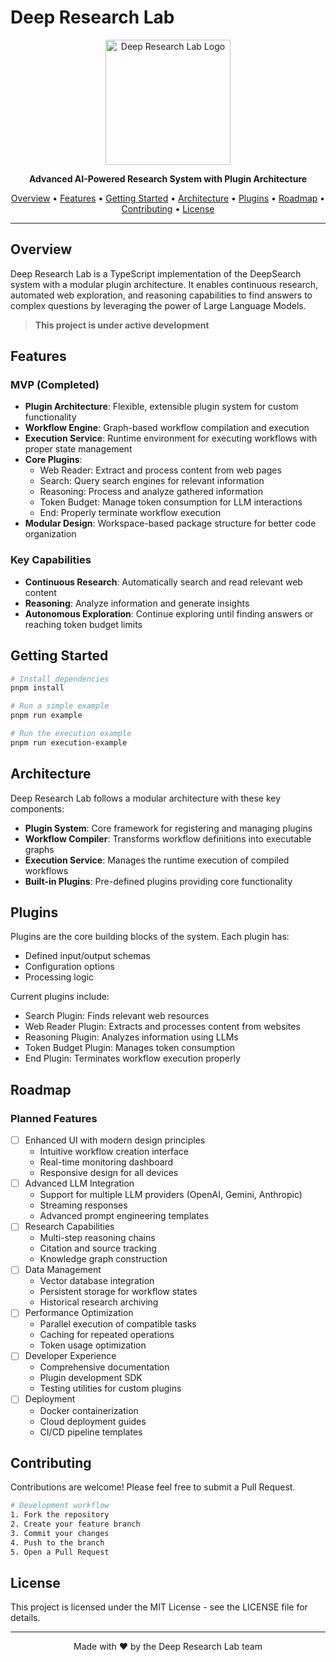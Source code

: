 # Deep Research Lab

<p align="center">
  <img src="https://via.placeholder.com/200x200?text=DRL" alt="Deep Research Lab Logo" width="200" height="200">
</p>

<p align="center">
  <b>Advanced AI-Powered Research System with Plugin Architecture</b>
</p>

<p align="center">
  <a href="#overview">Overview</a> •
  <a href="#features">Features</a> •
  <a href="#getting-started">Getting Started</a> •
  <a href="#architecture">Architecture</a> •
  <a href="#plugins">Plugins</a> •
  <a href="#roadmap">Roadmap</a> •
  <a href="#contributing">Contributing</a> •
  <a href="#license">License</a>
</p>

---

## Overview

Deep Research Lab is a TypeScript implementation of the DeepSearch system with a modular plugin architecture. It enables continuous research, automated web exploration, and reasoning capabilities to find answers to complex questions by leveraging the power of Large Language Models.

> **This project is under active development**

## Features

### MVP (Completed)

- **Plugin Architecture**: Flexible, extensible plugin system for custom functionality
- **Workflow Engine**: Graph-based workflow compilation and execution
- **Execution Service**: Runtime environment for executing workflows with proper state management
- **Core Plugins**:
  - Web Reader: Extract and process content from web pages
  - Search: Query search engines for relevant information
  - Reasoning: Process and analyze gathered information
  - Token Budget: Manage token consumption for LLM interactions
  - End: Properly terminate workflow execution
- **Modular Design**: Workspace-based package structure for better code organization

### Key Capabilities

- **Continuous Research**: Automatically search and read relevant web content
- **Reasoning**: Analyze information and generate insights
- **Autonomous Exploration**: Continue exploring until finding answers or reaching token budget limits

## Getting Started

```bash
# Install dependencies
pnpm install

# Run a simple example
pnpm run example

# Run the execution example
pnpm run execution-example
```

## Architecture

Deep Research Lab follows a modular architecture with these key components:

- **Plugin System**: Core framework for registering and managing plugins
- **Workflow Compiler**: Transforms workflow definitions into executable graphs
- **Execution Service**: Manages the runtime execution of compiled workflows
- **Built-in Plugins**: Pre-defined plugins providing core functionality

## Plugins

Plugins are the core building blocks of the system. Each plugin has:

- Defined input/output schemas
- Configuration options
- Processing logic

Current plugins include:
- Search Plugin: Finds relevant web resources
- Web Reader Plugin: Extracts and processes content from websites
- Reasoning Plugin: Analyzes information using LLMs
- Token Budget Plugin: Manages token consumption
- End Plugin: Terminates workflow execution properly

## Roadmap

### Planned Features

- [ ] Enhanced UI with modern design principles
  - Intuitive workflow creation interface
  - Real-time monitoring dashboard
  - Responsive design for all devices
- [ ] Advanced LLM Integration
  - Support for multiple LLM providers (OpenAI, Gemini, Anthropic)
  - Streaming responses
  - Advanced prompt engineering templates
- [ ] Research Capabilities
  - Multi-step reasoning chains
  - Citation and source tracking
  - Knowledge graph construction
- [ ] Data Management
  - Vector database integration
  - Persistent storage for workflow states
  - Historical research archiving
- [ ] Performance Optimization
  - Parallel execution of compatible tasks
  - Caching for repeated operations
  - Token usage optimization
- [ ] Developer Experience
  - Comprehensive documentation
  - Plugin development SDK
  - Testing utilities for custom plugins
- [ ] Deployment
  - Docker containerization
  - Cloud deployment guides
  - CI/CD pipeline templates

## Contributing

Contributions are welcome! Please feel free to submit a Pull Request.

```bash
# Development workflow
1. Fork the repository
2. Create your feature branch
3. Commit your changes
4. Push to the branch
5. Open a Pull Request
```

## License

This project is licensed under the MIT License - see the LICENSE file for details.

---

<p align="center">
  Made with ❤️ by the Deep Research Lab team
</p>